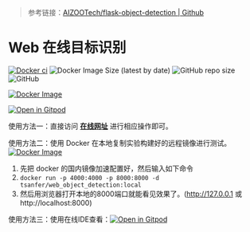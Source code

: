 
> 参考链接：[AIZOOTech/flask-object-detection | Github](https://github.com/AIZOOTech/flask-object-detection)

# Web 在线目标识别

[![Docker ci](https://github.com/Tsanfer/web_object_detection/actions/workflows/docker-publish.yml/badge.svg)](https://github.com/Tsanfer/web_object_detection/actions/workflows/docker-publish.yml)
![Docker Image Size (latest by date)](https://img.shields.io/docker/image-size/tsanfer/web_object_detection?label=Docker%20image%20size&sort=date)
![GitHub repo size](https://img.shields.io/github/repo-size/Tsanfer/web_object_detection)
![GitHub](https://img.shields.io/github/license/Tsanfer/web_object_detection)

[![Docker Image](https://img.shields.io/badge/Docker%20Image-2496ED?style=flat-square&logo=Docker&logoColor=white)](https://hub.docker.com/repository/docker/tsanfer/web_object_detection)

[![Open in Gitpod](https://img.shields.io/badge/Gitpod-ready--to--code-blue?logo=gitpod)](https://gitpod.io/#https://github.com/Tsanfer/web_object_detection)

使用方法一：直接访问 [**在线网址**](http://clouddisk.tsanfer.xyz:8000/) 进行相应操作即可。

使用方法二：使用 Docker 在本地复制实验构建好的远程镜像进行测试。 [![Docker Image](https://img.shields.io/badge/Docker%20Image-2496ED?style=flat-square&logo=Docker&logoColor=white)](https://hub.docker.com/repository/docker/tsanfer/web_object_detection)
1. 先把 docker 的国内镜像加速配置好，然后输入如下命令
2. `docker run -p 4000:4000 -p 8000:8000 -d tsanfer/web_object_detection:local`
3. 然后用浏览器打开本地的8000端口就能看见效果了。(http://127.0.0.1 或 http://localhost:8000)

使用方法三：使用在线IDE查看：[![Open in Gitpod](https://img.shields.io/badge/Gitpod-ready--to--code-blue?logo=gitpod)](https://gitpod.io/#https://github.com/Tsanfer/web_object_detection)
